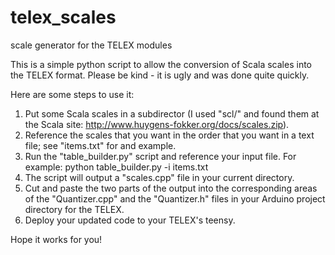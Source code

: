 # telex_scales
scale generator for the TELEX modules

This is a simple python script to allow the conversion of Scala scales into the TELEX format. Please be kind - it is ugly and was done quite quickly.

Here are some steps to use it:

1. Put some Scala scales in a subdirector (I used "scl/" and found them at the Scala site: http://www.huygens-fokker.org/docs/scales.zip).
2. Reference the scales that you want in the order that you want in a text file; see "items.txt" for and example.
3. Run the "table_builder.py" script and reference your input file. For example: python table_builder.py -i items.txt
4. The script will output a "scales.cpp" file in your current directory.
5. Cut and paste the two parts of the output into the corresponding areas of the "Quantizer.cpp" and the "Quantizer.h" files in your Arduino project directory for the TELEX.
6. Deploy your updated code to your TELEX's teensy.

Hope it works for you!
